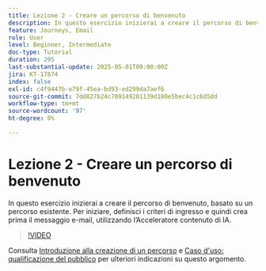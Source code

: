 ```yaml
---
title: Lezione 2 - Creare un percorso di benvenuto
description: In questo esercizio inizierai a creare il percorso di benvenuto, basato su un percorso esistente. Per iniziare, definisci i criteri di ingresso e quindi crea prima il messaggio e-mail, utilizzando l’Acceleratore contenuto di IA.
feature: Journeys, Email
role: User
level: Beginner, Intermediate
doc-type: Tutorial
duration: 295
last-substantial-update: 2025-05-01T00:00:00Z
jira: KT-17874
index: false
exl-id: c4f9447b-e79f-45ea-bd93-ed299da7aef6
source-git-commit: 7dd827b24c709149201139d180e5bec4c1c6d5dd
workflow-type: tm+mt
source-wordcount: '97'
ht-degree: 0%

---
```


# Lezione 2 - Creare un percorso di benvenuto

In questo esercizio inizierai a creare il percorso di benvenuto, basato su un percorso esistente. Per iniziare, definisci i criteri di ingresso e quindi crea prima il messaggio e-mail, utilizzando l’Acceleratore contenuto di IA.

>[!VIDEO](https://video.tv.adobe.com/v/3457896/?learn=on&enablevpops)

Consulta [Introduzione alla creazione di un percorso](/help/create-journeys/introduction-to-building-a-journey.md) e [Caso d&#39;uso: qualificazione del pubblico](/help/create-journeys/use-case-audience-qualification.md) per ulteriori indicazioni su questo argomento.
